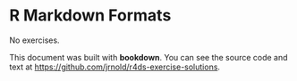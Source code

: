 
# R Markdown Formats

No exercises.

This document was built with **bookdown**. You can see the source code and text at <https://github.com/jrnold/r4ds-exercise-solutions>.
